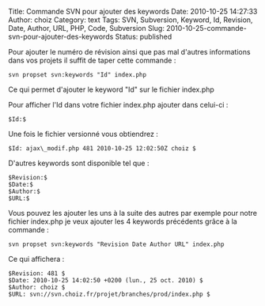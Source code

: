 Title: Commande SVN pour ajouter des keywords
Date: 2010-10-25 14:27:33
Author: choiz
Category: text
Tags: SVN, Subversion, Keyword, Id, Revision, Date, Author, URL, PHP, Code, Subversion
Slug: 2010-10-25-commande-svn-pour-ajouter-des-keywords
Status: published

Pour ajouter le numéro de révision ainsi que pas mal d'autres
informations dans vos projets il suffit de taper cette commande :

    svn propset svn:keywords "Id" index.php

Ce qui permet d'ajouter le keyword "Id" sur le fichier index.php

Pour afficher l'Id dans votre fichier index.php ajouter dans celui-ci :

    $Id:$

Une fois le fichier versionné vous obtiendrez :

    $Id: ajax\_modif.php 481 2010-10-25 12:02:50Z choiz $

D'autres keywords sont disponible tel que :

    $Revision:$
    $Date:$
    $Author:$
    $URL:$

Vous pouvez les ajouter les uns à la suite des autres par exemple pour
notre fichier index.php je veux ajouter les 4 keywords précédents grâce
à la commande :

    svn propset svn:keywords "Revision Date Author URL" index.php

Ce qui affichera :

    $Revision: 481 $
    $Date: 2010-10-25 14:02:50 +0200 (lun., 25 oct. 2010) $
    $Author: choiz $
    $URL: svn://svn.choiz.fr/projet/branches/prod/index.php $
